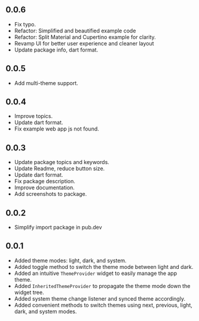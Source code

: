 ## 0.0.6
- Fix typo.
- Refactor: Simplified and beautified example code
- Refactor: Split Material and Cupertino example for clarity.
- Revamp UI for better user experience and cleaner layout
- Update package info, dart format.


## 0.0.5
- Add multi-theme support.

## 0.0.4
- Improve topics.
- Update dart format.
- Fix example web app js not found.

## 0.0.3
- Update package topics and keywords.
- Update Readme, reduce button size.
- Update dart format.
- Fix package description.
- Improve documentation.
- Add screenshots to package.

## 0.0.2
- Simplify import package in pub.dev

## 0.0.1

- Added theme modes: light, dark, and system.
- Added toggle method to switch the theme mode between light and dark.
- Added an intuitive `ThemeProvider` widget to easily manage the app theme.
- Added `InheritedThemeProvider` to propagate the theme mode down the widget tree.
- Added system theme change listener and synced theme accordingly.
- Added convenient methods to switch themes using next, previous, light, dark, and system modes.